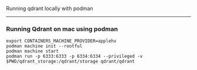 
Running qdrant locally with podman 
<hr />

### Running Qdrant on mac using podman
```
export CONTAINERS_MACHINE_PROVIDER=applehv
podman machine init --rootful
podman machine start
podman run -p 6333:6333 -p 6334:6334 --privileged -v $PWD/qdrant_storage:/qdrant/storage qdrant/qdrant
```
